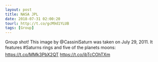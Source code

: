 ```yaml
---
layout: post
title: NASA JPL
date: 2018-07-31 02:00:20
tourl: http://t.co/gcM9d1YLUB
tags: [Group]
---
```

Group shot!
This image by @CassiniSaturn was taken on July 29, 2011. It features #Saturns rings and five of the planets moons: https://t.co/MMk3PbX2QT https://t.co/ibTcCOhTXm